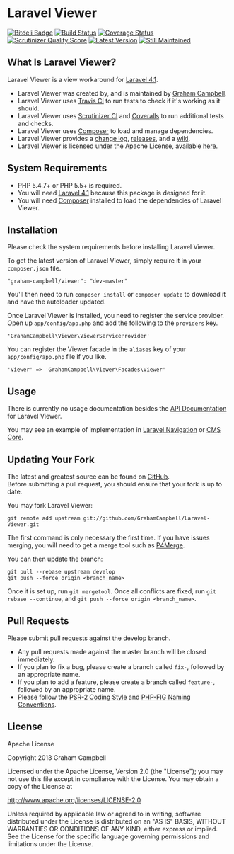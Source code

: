 Laravel Viewer
==============


[![Bitdeli Badge](https://d2weczhvl823v0.cloudfront.net/GrahamCampbell/Laravel-Viewer/trend.png)](https://bitdeli.com/free "Bitdeli Badge")
[![Build Status](https://travis-ci.org/GrahamCampbell/Laravel-Viewer.png?branch=develop)](https://travis-ci.org/GrahamCampbell/Laravel-Viewer)
[![Coverage Status](https://coveralls.io/repos/GrahamCampbell/Laravel-Viewer/badge.png?branch=develop)](https://coveralls.io/r/GrahamCampbell/Laravel-Viewer)
[![Scrutinizer Quality Score](https://scrutinizer-ci.com/g/GrahamCampbell/Laravel-Viewer/badges/quality-score.png?s=4fd9b3b3b089dec1525c14e62d06aba785436bdd)](https://scrutinizer-ci.com/g/GrahamCampbell/Laravel-Viewer)
[![Latest Version](https://poser.pugx.org/graham-campbell/viewer/v/stable.png)](https://packagist.org/packages/graham-campbell/viewer)
[![Still Maintained](http://stillmaintained.com/GrahamCampbell/Laravel-Viewer.png)](http://stillmaintained.com/GrahamCampbell/Laravel-Viewer)


## What Is Laravel Viewer?

Laravel Viewer is a view workaround for [Laravel 4.1](http://laravel.com).  

* Laravel Viewer was created by, and is maintained by [Graham Campbell](https://github.com/GrahamCampbell).  
* Laravel Viewer uses [Travis CI](https://travis-ci.org/GrahamCampbell/Laravel-Viewer) to run tests to check if it's working as it should.  
* Laravel Viewer uses [Scrutinizer CI](https://scrutinizer-ci.com/g/GrahamCampbell/Laravel-Viewer) and [Coveralls](https://coveralls.io/r/GrahamCampbell/Laravel-Viewer) to run additional tests and checks.  
* Laravel Viewer uses [Composer](https://getcomposer.org) to load and manage dependencies.  
* Laravel Viewer provides a [change log](https://github.com/GrahamCampbell/Laravel-Viewer/blob/develop/CHANGELOG.md), [releases](https://github.com/GrahamCampbell/Laravel-Viewer/releases), and a [wiki](https://github.com/GrahamCampbell/Laravel-Viewer/wiki).  
* Laravel Viewer is licensed under the Apache License, available [here](https://github.com/GrahamCampbell/Laravel-Viewer/blob/develop/LICENSE.md).  


## System Requirements

* PHP 5.4.7+ or PHP 5.5+ is required.  
* You will need [Laravel 4.1](http://laravel.com) because this package is designed for it.  
* You will need [Composer](https://getcomposer.org) installed to load the dependencies of Laravel Viewer.  


## Installation

Please check the system requirements before installing Laravel Viewer.  

To get the latest version of Laravel Viewer, simply require it in your `composer.json` file.  

`"graham-campbell/viewer": "dev-master"`  

You'll then need to run `composer install` or `composer update` to download it and have the autoloader updated.  

Once Laravel Viewer is installed, you need to register the service provider. Open up `app/config/app.php` and add the following to the `providers` key.  

`'GrahamCampbell\Viewer\ViewerServiceProvider'`  

You can register the Viewer facade in the `aliases` key of your `app/config/app.php` file if you like.  

`'Viewer' => 'GrahamCampbell\Viewer\Facades\Viewer'`  


## Usage

There is currently no usage documentation besides the [API Documentation](http://grahamcampbell.github.io/Laravel-Viewer
) for Laravel Viewer.  

You may see an example of implementation in [Laravel Navigation](https://github.com/GrahamCampbell/Laravel-Navigation) or [CMS Core](https://github.com/GrahamCampbell/CMS-Core).  


## Updating Your Fork

The latest and greatest source can be found on [GitHub](https://github.com/GrahamCampbell/Laravel-Viewer).  
Before submitting a pull request, you should ensure that your fork is up to date.  

You may fork Laravel Viewer:  

    git remote add upstream git://github.com/GrahamCampbell/Laravel-Viewer.git

The first command is only necessary the first time. If you have issues merging, you will need to get a merge tool such as [P4Merge](http://perforce.com/product/components/perforce_visual_merge_and_diff_tools).  

You can then update the branch:  

    git pull --rebase upstream develop
    git push --force origin <branch_name>

Once it is set up, run `git mergetool`. Once all conflicts are fixed, run `git rebase --continue`, and `git push --force origin <branch_name>`.  


## Pull Requests

Please submit pull requests against the develop branch.  

* Any pull requests made against the master branch will be closed immediately.  
* If you plan to fix a bug, please create a branch called `fix-`, followed by an appropriate name.  
* If you plan to add a feature, please create a branch called `feature-`, followed by an appropriate name.  
* Please follow the [PSR-2 Coding Style](https://github.com/php-fig/fig-standards/blob/master/accepted/PSR-2-coding-style-guide.md) and [PHP-FIG Naming Conventions](https://github.com/php-fig/fig-standards/blob/master/bylaws/002-psr-naming-conventions.md).  


## License

Apache License  

Copyright 2013 Graham Campbell  

Licensed under the Apache License, Version 2.0 (the "License");
you may not use this file except in compliance with the License.
You may obtain a copy of the License at  

 http://www.apache.org/licenses/LICENSE-2.0  

Unless required by applicable law or agreed to in writing, software
distributed under the License is distributed on an "AS IS" BASIS,
WITHOUT WARRANTIES OR CONDITIONS OF ANY KIND, either express or implied.
See the License for the specific language governing permissions and
limitations under the License.  
